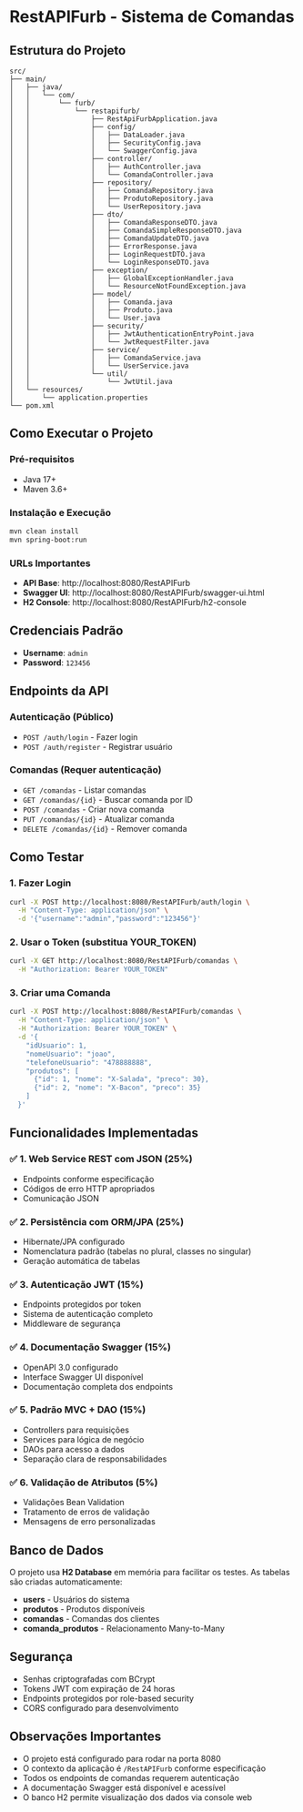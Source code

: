# RestAPIFurb - Sistema de Comandas

## Estrutura do Projeto

```
src/
├── main/
│   ├── java/
│   │   └── com/
│   │       └── furb/
│   │           └── restapifurb/
│   │               ├── RestApiFurbApplication.java
│   │               ├── config/
│   │               │   ├── DataLoader.java
│   │               │   ├── SecurityConfig.java
│   │               │   └── SwaggerConfig.java
│   │               ├── controller/
│   │               │   ├── AuthController.java
│   │               │   └── ComandaController.java
│   │               ├── repository/
│   │               │   ├── ComandaRepository.java
│   │               │   ├── ProdutoRepository.java
│   │               │   └── UserRepository.java
│   │               ├── dto/
│   │               │   ├── ComandaResponseDTO.java
│   │               │   ├── ComandaSimpleResponseDTO.java
│   │               │   ├── ComandaUpdateDTO.java
│   │               │   ├── ErrorResponse.java
│   │               │   ├── LoginRequestDTO.java
│   │               │   └── LoginResponseDTO.java
│   │               ├── exception/
│   │               │   ├── GlobalExceptionHandler.java
│   │               │   └── ResourceNotFoundException.java
│   │               ├── model/
│   │               │   ├── Comanda.java
│   │               │   ├── Produto.java
│   │               │   └── User.java
│   │               ├── security/
│   │               │   ├── JwtAuthenticationEntryPoint.java
│   │               │   └── JwtRequestFilter.java
│   │               ├── service/
│   │               │   ├── ComandaService.java
│   │               │   └── UserService.java
│   │               └── util/
│   │                   └── JwtUtil.java
│   └── resources/
│       └── application.properties
└── pom.xml
```

## Como Executar o Projeto

### Pré-requisitos

- Java 17+
- Maven 3.6+

### Instalação e Execução

```bash
mvn clean install
mvn spring-boot:run
```

### URLs Importantes

- **API Base**: http://localhost:8080/RestAPIFurb
- **Swagger UI**: http://localhost:8080/RestAPIFurb/swagger-ui.html
- **H2 Console**: http://localhost:8080/RestAPIFurb/h2-console

## Credenciais Padrão

- **Username**: `admin`
- **Password**: `123456`

## Endpoints da API

### Autenticação (Público)

- `POST /auth/login` - Fazer login
- `POST /auth/register` - Registrar usuário

### Comandas (Requer autenticação)

- `GET /comandas` - Listar comandas
- `GET /comandas/{id}` - Buscar comanda por ID
- `POST /comandas` - Criar nova comanda
- `PUT /comandas/{id}` - Atualizar comanda
- `DELETE /comandas/{id}` - Remover comanda

## Como Testar

### 1. Fazer Login

```bash
curl -X POST http://localhost:8080/RestAPIFurb/auth/login \
  -H "Content-Type: application/json" \
  -d '{"username":"admin","password":"123456"}'
```

### 2. Usar o Token (substitua YOUR_TOKEN)

```bash
curl -X GET http://localhost:8080/RestAPIFurb/comandas \
  -H "Authorization: Bearer YOUR_TOKEN"
```

### 3. Criar uma Comanda

```bash
curl -X POST http://localhost:8080/RestAPIFurb/comandas \
  -H "Content-Type: application/json" \
  -H "Authorization: Bearer YOUR_TOKEN" \
  -d '{
    "idUsuario": 1,
    "nomeUsuario": "joao",
    "telefoneUsuario": "478888888",
    "produtos": [
      {"id": 1, "nome": "X-Salada", "preco": 30},
      {"id": 2, "nome": "X-Bacon", "preco": 35}
    ]
  }'
```

## Funcionalidades Implementadas

### ✅ 1. Web Service REST com JSON (25%)
- Endpoints conforme especificação
- Códigos de erro HTTP apropriados
- Comunicação JSON

### ✅ 2. Persistência com ORM/JPA (25%)
- Hibernate/JPA configurado
- Nomenclatura padrão (tabelas no plural, classes no singular)
- Geração automática de tabelas

### ✅ 3. Autenticação JWT (15%)
- Endpoints protegidos por token
- Sistema de autenticação completo
- Middleware de segurança

### ✅ 4. Documentação Swagger (15%)
- OpenAPI 3.0 configurado
- Interface Swagger UI disponível
- Documentação completa dos endpoints

### ✅ 5. Padrão MVC + DAO (15%)
- Controllers para requisições
- Services para lógica de negócio
- DAOs para acesso a dados
- Separação clara de responsabilidades

### ✅ 6. Validação de Atributos (5%)
- Validações Bean Validation
- Tratamento de erros de validação
- Mensagens de erro personalizadas

## Banco de Dados

O projeto usa **H2 Database** em memória para facilitar os testes. As tabelas são criadas automaticamente:

- **users** - Usuários do sistema
- **produtos** - Produtos disponíveis
- **comandas** - Comandas dos clientes
- **comanda_produtos** - Relacionamento Many-to-Many

## Segurança

- Senhas criptografadas com BCrypt
- Tokens JWT com expiração de 24 horas
- Endpoints protegidos por role-based security
- CORS configurado para desenvolvimento

## Observações Importantes

- O projeto está configurado para rodar na porta 8080
- O contexto da aplicação é `/RestAPIFurb` conforme especificação
- Todos os endpoints de comandas requerem autenticação
- A documentação Swagger está disponível e acessível
- O banco H2 permite visualização dos dados via console web